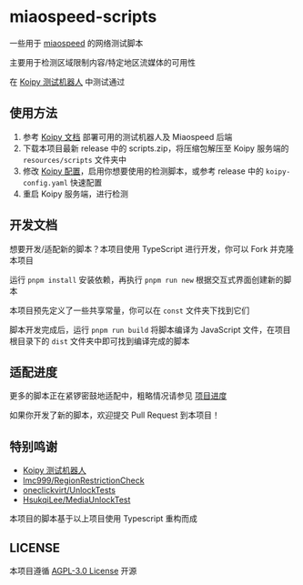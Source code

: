 # miaospeed-scripts

一些用于 [miaospeed](https://github.com/AirportR/miaospeed) 的网络测试脚本

主要用于检测区域限制内容/特定地区流媒体的可用性

在 [Koipy 测试机器人](https://koipy.gitbook.io/koipy) 中测试通过

## 使用方法

1. 参考 [Koipy 文档](https://koipy.gitbook.io/koipy/kuai-su-kai-shi) 部署可用的测试机器人及 Miaospeed 后端
2. 下载本项目最新 release 中的 scripts.zip，将压缩包解压至 Koipy 服务端的 `resources/scripts` 文件夹中
3. 修改 [Koipy 配置](https://koipy.gitbook.io/koipy/pei-zhi-mu-ban)，启用你想要使用的检测脚本，或参考 release 中的 `koipy-config.yaml` 快速配置
4. 重启 Koipy 服务端，进行检测

## 开发文档

想要开发/适配新的脚本？本项目使用 TypeScript 进行开发，你可以 Fork 并克隆本项目

运行 `pnpm install` 安装依赖，再执行 `pnpm run new` 根据交互式界面创建新的脚本

本项目预先定义了一些共享常量，你可以在 `const` 文件夹下找到它们

脚本开发完成后，运行 `pnpm run build` 将脚本编译为 JavaScript 文件，在项目根目录下的 `dist` 文件夹中即可找到编译完成的脚本

## 适配进度

更多的脚本正在紧锣密鼓地适配中，粗略情况请参见 [项目进度](./PROJECTS.md)

如果你开发了新的脚本，欢迎提交 Pull Request 到本项目！

## 特别鸣谢

- [Koipy 测试机器人](https://koipy.gitbook.io/koipy)
- [lmc999/RegionRestrictionCheck](https://github.com/lmc999/RegionRestrictionCheck)
- [oneclickvirt/UnlockTests](https://github.com/oneclickvirt/UnlockTests)
- [HsukqiLee/MediaUnlockTest](https://github.com/HsukqiLee/MediaUnlockTest)

本项目的脚本基于以上项目使用 Typescript 重构而成

## LICENSE

本项目遵循 [AGPL-3.0 License](./LICENSE) 开源